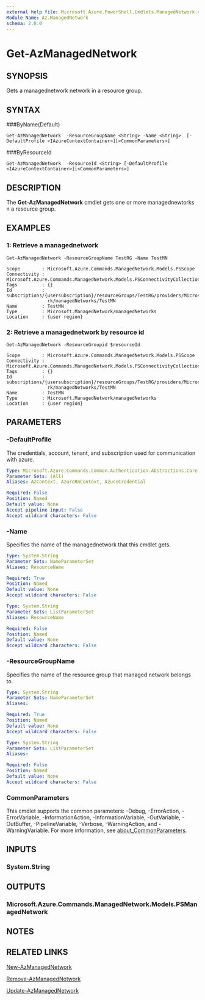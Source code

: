 ```yaml
---
external help file: Microsoft.Azure.PowerShell.Cmdlets.ManagedNetwork.dll-Help.xml
Module Name: Az.ManagedNetwork
schema: 2.0.0
---
```


# Get-AzManagedNetwork

## SYNOPSIS
Gets a managednetwork network in a resource group.

## SYNTAX

###ByName(Default)
```
Get-AzManagedNetwork  -ResourceGroupName <String> -Name <String>  [-DefaultProfile <IAzureContextContainer>][<CommonParameters>]
```

###ByResourceId
```
Get-AzManagedNetwork  -ResourceId <String> [-DefaultProfile <IAzureContextContainer>][<CommonParameters>]
```

## DESCRIPTION
The **Get-AzManagedNetwork** cmdlet gets one or more managednewtorks n a resource group.

## EXAMPLES

### 1: Retrieve a managednetwork
```
Get-AzManagedNetwork -ResourceGroupName TestRG -Name TestMN

Scope        : Microsoft.Azure.Commands.ManagedNetwork.Models.PSScope
Connectivity : Microsoft.Azure.Commands.ManagedNetwork.Models.PSConnectivityCollection
Tags         : {}
Id           : subscriptions/{usersubscription}/resourceGroups/TestRG/providers/Microsoft.ManagedNetwo
               rk/managedNetworks/TestMN
Name         : TestMN
Type         : Microsoft.ManagedNetwork/managedNetworks
Location     : {user region}
```

### 2: Retrieve a managednetwork by resource id
```
Get-AzManagedNetwork -ResourceGroupid $resourceId

Scope        : Microsoft.Azure.Commands.ManagedNetwork.Models.PSScope
Connectivity : Microsoft.Azure.Commands.ManagedNetwork.Models.PSConnectivityCollection
Tags         : {}
Id           : subscriptions/{usersubscription}/resourceGroups/TestRG/providers/Microsoft.ManagedNetwo
               rk/managedNetworks/TestMN
Name         : TestMN
Type         : Microsoft.ManagedNetwork/managedNetworks
Location     : {user region}
```


## PARAMETERS

### -DefaultProfile
The credentials, account, tenant, and subscription used for communication with azure.

```yaml
Type: Microsoft.Azure.Commands.Common.Authentication.Abstractions.Core.IAzureContextContainer
Parameter Sets: (All)
Aliases: AzContext, AzureRmContext, AzureCredential

Required: False
Position: Named
Default value: None
Accept pipeline input: False
Accept wildcard characters: False
```


### -Name
Specifies the name of the managednetwork that this cmdlet gets.

```yaml
Type: System.String
Parameter Sets: NameParameterSet
Aliases: ResourceName

Required: True
Position: Named
Default value: None
Accept wildcard characters: False
```

```yaml
Type: System.String
Parameter Sets: ListParameterSet
Aliases: ResourceName

Required: False
Position: Named
Default value: None
Accept wildcard characters: False
```

### -ResourceGroupName
Specifies the name of the resource group that managed network belongs to.

```yaml
Type: System.String
Parameter Sets: NameParameterSet
Aliases:

Required: True
Position: Named
Default value: None
Accept wildcard characters: False
```

```yaml
Type: System.String
Parameter Sets: ListParameterSet
Aliases:

Required: False
Position: Named
Default value: None
Accept wildcard characters: False
```

### CommonParameters
This cmdlet supports the common parameters: -Debug, -ErrorAction, -ErrorVariable, -InformationAction, -InformationVariable, -OutVariable, -OutBuffer, -PipelineVariable, -Verbose, -WarningAction, and -WarningVariable. For more information, see [about_CommonParameters](http://go.microsoft.com/fwlink/?LinkID=113216).

## INPUTS

### System.String

## OUTPUTS

### Microsoft.Azure.Commands.ManagedNetwork.Models.PSManagedNetwork

## NOTES

## RELATED LINKS

[New-AzManagedNetwork](./New-AzManagedNetwork.md)

[Remove-AzManagedNetwork](./Remove-AzManagedNetwork.md)

[Update-AzManagedNetwork](./Update-AzManagedNetwork.md)


